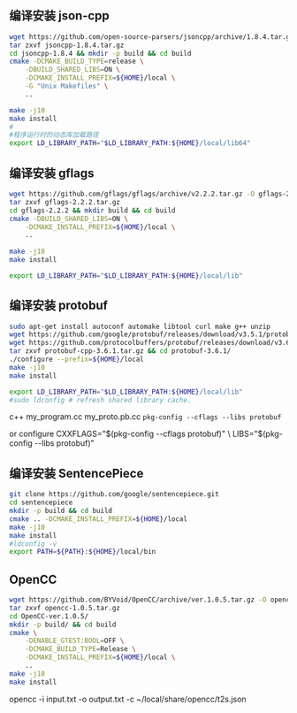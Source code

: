 ## 编译安装 json-cpp

```bash
wget https://github.com/open-source-parsers/jsoncpp/archive/1.8.4.tar.gz -O jsoncpp-1.8.4.tar.gz
tar zxvf jsoncpp-1.8.4.tar.gz
cd jsoncpp-1.8.4 && mkdir -p build && cd build
cmake -DCMAKE_BUILD_TYPE=release \
	-DBUILD_SHARED_LIBS=ON \
	-DCMAKE_INSTALL_PREFIX=${HOME}/local \
	-G "Unix Makefiles" \
	..

make -j10
make install
#
#程序运行时的动态库加载路径
export LD_LIBRARY_PATH="$LD_LIBRARY_PATH:${HOME}/local/lib64"
```




## 编译安装 gflags

```bash
wget https://github.com/gflags/gflags/archive/v2.2.2.tar.gz -O gflags-2.2.2.tar.gz
tar zxvf gflags-2.2.2.tar.gz
cd gflags-2.2.2 && mkdir build && cd build
cmake -DBUILD_SHARED_LIBS=ON \
    -DCMAKE_INSTALL_PREFIX=${HOME}/local \
    ..  
            
make -j10
make install

export LD_LIBRARY_PATH="$LD_LIBRARY_PATH:${HOME}/local/lib"
```



## 编译安装 protobuf

```bash
sudo apt-get install autoconf automake libtool curl make g++ unzip
wget https://github.com/google/protobuf/releases/download/v3.5.1/protobuf-cpp-3.5.1.tar.gz
wget https://github.com/protocolbuffers/protobuf/releases/download/v3.6.1/protobuf-cpp-3.6.1.tar.gz
tar zxvf protobuf-cpp-3.6.1.tar.gz && cd protobuf-3.6.1/
./configure --prefix=${HOME}/local
make -j10
make install

export LD_LIBRARY_PATH="$LD_LIBRARY_PATH:${HOME}/local/lib"
#sudo ldconfig # refresh shared library cache.
```

c++ my_program.cc my_proto.pb.cc `pkg-config --cflags --libs protobuf`

or configure CXXFLAGS="$(pkg-config --cflags protobuf)" \
          LIBS="$(pkg-config --libs protobuf)"


## 编译安装 SentencePiece

```bash
git clone https://github.com/google/sentencepiece.git
cd sentencepiece
mkdir -p build && cd build
cmake .. -DCMAKE_INSTALL_PREFIX=${HOME}/local
make -j10
make install
#ldconfig -v
export PATH=${PATH}:${HOME}/local/bin
```


## OpenCC

```bash
wget https://github.com/BYVoid/OpenCC/archive/ver.1.0.5.tar.gz -O opencc-1.0.5.tar.gz
tar zxvf opencc-1.0.5.tar.gz
cd OpenCC-ver.1.0.5/
mkdir -p build/ && cd build 
cmake \
	-DENABLE_GTEST:BOOL=OFF \
	-DCMAKE_BUILD_TYPE=Release \
	-DCMAKE_INSTALL_PREFIX=${HOME}/local \
	..
make -j10
make install

```
opencc -i input.txt -o output.txt -c ~/local/share/opencc/t2s.json

